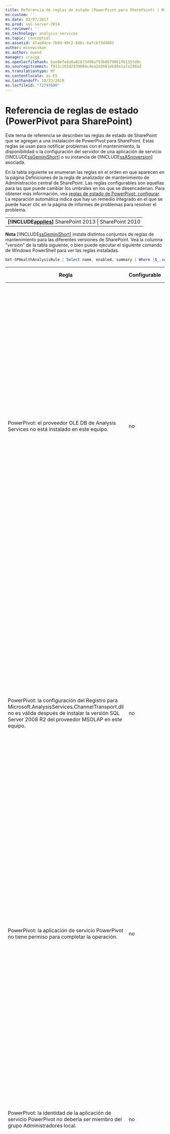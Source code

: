 ```yaml
---
title: Referencia de reglas de estado (PowerPivot para SharePoint) | Microsoft Docs
ms.custom: ''
ms.date: 03/07/2017
ms.prod: sql-server-2014
ms.reviewer: ''
ms.technology: analysis-services
ms.topic: conceptual
ms.assetid: 47ae04ce-7b9d-49c2-8dbc-bafcb73d4603
author: minewiskan
ms.author: owend
manager: craigg
ms.openlocfilehash: bae8efeda0a82873498af93b0b79061f6135fd0c
ms.sourcegitcommit: f912c101d2939084c4ea2e9881eb98e1afa29dad
ms.translationtype: MT
ms.contentlocale: es-ES
ms.lasthandoff: 10/23/2019
ms.locfileid: "72797600"
---
```

# <a name="health-rules-reference-powerpivot-for-sharepoint"></a>Referencia de reglas de estado (PowerPivot para SharePoint)
  Este tema de referencia se describen las reglas de estado de SharePoint que se agregan a una instalación de PowerPivot para SharePoint. Estas reglas se usan para notificar problemas con el mantenimiento, la disponibilidad o la configuración del servidor de una aplicación de servicio [!INCLUDE[ssGeminiShort](../../includes/ssgeminishort-md.md)] o su instancia de [!INCLUDE[ssASnoversion](../../includes/ssasnoversion-md.md)] asociada.  
  
 En la tabla siguiente se enumeran las reglas en el orden en que aparecen en la página Definiciones de la regla de analizador de mantenimiento de Administración central de SharePoint. Las reglas configurables son aquellas para las que puede cambiar los umbrales en los que se desencadenan. Para obtener más información, vea [reglas de estado de PowerPivot: configurar](configure-power-pivot-health-rules.md). La reparación automática indica que hay un remedio integrado en el que se puede hacer clic en la página de informes de problemas para resolver el problema.  
  
||  
|-|  
|**[!INCLUDE[applies](../../includes/applies-md.md)]**  SharePoint 2013 &#124; SharePoint 2010|  
  
 **Nota** [!INCLUDE[ssGeminiShort](../../includes/ssgeminishort-md.md)] instala distintos conjuntos de reglas de mantenimiento para las diferentes versiones de SharePoint. Vea la columna "versión" de la tabla siguiente, o bien puede ejecutar el siguiente comando de Windows PowerShell para ver las reglas instaladas.  
  
```powershell
Get-SPHealthAnalysisRule | Select name, enabled, summary | Where {$_.summary -like "*power*"}  | Format-Table -Property * -AutoSize | Out-Default  
```  
  
|Regla|Configurable|Reparación automática|Version|Description|  
|----------|------------------|-----------------|-------------|-----------------|  
|PowerPivot: el proveedor OLE DB de Analysis Services no está instalado en este equipo.|no|no|SharePoint 2010|El proveedor OLE DB de Analysis Services no está instalado en el servidor o la versión es incorrecta. Esta regla aparece cuando la granja de SharePoint incluye las instancias de Excel Services en los servidores de aplicaciones que no tienen PowerPivot para SharePoint. La regla le advierte de que el proveedor OLE DB de Analysis Services que Excel Services usa para conectarse a los datos PowerPivot no está instalado. Para resolver este problema, instale el proveedor OLE DB en cada servidor Excel Services que no tenga el proveedor OLE DB de Analysis Services. Puede descargar e instalar el proveedor OLE DB de Analysis Services desde el centro de descarga de Microsoft. Para obtener más información, consulte [Instalar el proveedor OLE DB de Analysis Services en servidores de SharePoint](../../sql-server/install/install-the-analysis-services-ole-db-provider-on-sharepoint-servers.md).|  
|PowerPivot: la configuración del Registro para Microsoft.AnalysisServices.ChannelTransport.dll no es válida después de instalar la versión SQL Server 2008 R2 del proveedor MSOLAP en este equipo.|no|sí|SharePoint 2010|Se trata de un problema de configuración del servidor. Probablemente, el archivo ChannelTransport.dll no esté registrado en el ensamblado global. Ejecute la reparación automática para esta regla a fin de registrar el archivo .dll en cada servidor que tenga una instalación de PowerPivot para SharePoint. Como alternativa, puede ejecutar regasm.exe manualmente para registrar el archivo. Si el servicio de temporizador de SharePoint no se está ejecutando como administrador local, se deberá realizar un registro manual. Si no se pueden actualizar los valores del Registro, se ralentiza la comunicación del servidor entre Excel Services y el servicio de sistema de PowerPivot, y puede producir errores de conexión en determinadas configuraciones de seguridad.|  
|PowerPivot: la aplicación de servicio PowerPivot no tiene permiso para completar la operación.|no|no|SharePoint 2010|Esta regla comprueba si la identidad de aplicación de servicio PowerPivot es la propietaria de la base de datos de aplicación de servidor PowerPivot y tiene permisos administrativos en la instancia local de SQL Server Analysis Services. Estos permisos se conceden automáticamente durante la instalación e implementación pero, si este paso no pudo completarse, se producirá esta regla de estado.|  
|PowerPivot: la identidad de la aplicación de servicio PowerPivot no debería ser miembro del grupo Administradores local.|no|no|SharePoint 2010|Es aconsejable que mejora la seguridad total de la implementación. Si configuró la aplicación de servicio PowerPivot para que se ejecute en una cuenta que pertenezca al grupo de administradores local, debe cambiar la cuenta de servicio a una que no pertenezca a ese grupo. Se recomienda utilizar para cada servicio una cuenta dedicada que tenga los mínimos privilegios. De ese modo, permite el aislamiento del servicio y facilita la auditoría de los inicios de sesión. Para obtener más información acerca de cómo cambiar la cuenta de servicio, vea [configurar las cuentas de servicio PowerPivot](configure-power-pivot-service-accounts.md).|  
|PowerPivot: la instancia de Analysis Services se ejecuta en modo tabular, pero la opción de configuración que especifica este modo está desactivada.|no|no|SharePoint 2010|Esta regla comprueba si la instancia de SQL Server Analysis Services en una instalación de PowerPivot para SharePoint tiene la propiedad de servidor `DeploymentMode` establecida en 1. Si la propiedad se establece en otro valor o si el servicio de temporizador de SharePoint que ejecuta el comprobador de la regla no tiene permiso para abrir el archivo, esta regla producirá un error. Para obtener más información sobre la propiedad del modo de implementación, vea [Determinar el modo de servidor de una instancia de Analysis Services](../instances/determine-the-server-mode-of-an-analysis-services-instance.md).|  
|PowerPivot: el trabajo de temporizador de actualización de datos PowerPivot está deshabilitado.|no|no|SharePoint 2013<br /><br /> SharePoint 2010|Compruebe la configuración del trabajo de temporizador para comprobar que el trabajo de temporizador está habilitado. Si no usa la característica de actualización de datos PowerPivot, puede omitir esta regla. Para obtener más información, vea [actualización de datos PowerPivot con SharePoint 2010](../powerpivot-data-refresh-with-sharepoint-2010.md).|  
|PowerPivot: la información de la cuenta de servicio de SQL Server Analysis Services (PowerPivot) que el Administrador de configuración de SQL Server administra es diferente de la información de la cuenta que se administra mediante Administración central.|no|no|SharePoint 2010|Esta regla comprueba si la información de la cuenta de servicio en el Administrador de configuración de SQL Server es idéntica a la información de la cuenta administrada en Administración central para la misma instancia de Analysis Services. Si las cuentas son diferentes, se agrega una entrada al informe de problemas y resolución para poder cambiar la información de la cuenta de servicio en el Administrador de configuración de SQL Server de nuevo a la cuenta especificada en Administración central. El Administrador de configuración de SQL Server no es una herramienta admitida para cambiar el nombre de usuario de una cuenta de servicio en una instalación de PowerPivot para SharePoint. Usar Administración central habilita el uso de la característica de cuentas administradas en SharePoint. Y, lo que es más importante, si la granja incluye varios servidores PowerPivot para SharePoint, tener una configuración incoherente de las cuentas de servicio puede interrumpir las operaciones de procesamiento y consulta en el servidor que tiene información de servicio incorrecta.<br /><br /> En un solo servidor, los libros PowerPivot funcionarán temporalmente cuando esta regla se desencadene, pero se aconseja que corrija el problema lo antes posible. Los permisos del sistema de archivos y base de datos se actualizan utilizando la información de cuentas especificada en Administración central.|  
|PowerPivot: la solución de granja implementada no está actualizada.|no|sí|SharePoint 2010|Una instalación de PowerPivot para SharePoint utiliza una solución de nivel de granja y una solución de nivel de aplicación Web para instalar sus características. Esta regla indica que la solución de granja no es actual en relación con la versión, el servidor o, posiblemente, la solución Web. Probablemente, es problema de la implementación del servidor. Para remediar este problema, considere ejecutar el programa de instalación de SQL Server para reparar una de las instalaciones de PowerPivot para SharePoint en la granja. Para obtener más información sobre las soluciones de una instalación de PowerPivot para SharePoint, vea [implementar soluciones de PowerPivot en SharePoint](deploy-power-pivot-solutions-to-sharepoint.md).|  
|PowerPivot: el uso total de CPU es demasiado alto.|sí|no|SharePoint 2010|Esta regla notifica el consumo de CPU en el nivel de sistema. El uso total de CPU se supervisa porque el servicio de sistema de PowerPivot lo utiliza como medida del estado de servidor, para el equilibrio de carga basado en el estado entre varios servidores PowerPivot para SharePoint en una granja. Considere agregar a otro servidor de aplicaciones a la granja y trasladar las aplicaciones que usen mucho la CPU a ese servidor.|  
|PowerPivot: Analysis Services no tiene suficientes recursos de CPU para realizar las operaciones solicitadas.|sí|no|SharePoint 2010|La cantidad de recursos de CPU disponible para el proceso de Analysis Services (msmdsrv.exe) no es suficiente para el nivel de actividad en este servidor. Considere agregar otro servidor PowerPivot para SharePoint a la granja. Para obtener más información, vea [lista de comprobación de implementación: escalado horizontal mediante la adición de servidores de PowerPivot a una granja de servidores de SharePoint 2010](../../sql-server/install/deployment-checklist-scale-out-adding-powerpivot-servers-sharepoint-2010-farm.md).|  
|PowerPivot: Analysis Services no tiene suficientes recursos de memoria para realizar las operaciones solicitadas.|no|no|SharePoint 2010|Esta regla se desencadena cuando hay solo un 5% de memoria disponible para Analysis Services. En un servidor de aplicaciones SharePoint, una instancia de SQL Server Analysis Services siempre debe tener una pequeña cantidad de memoria en reserva sin usar. Dado que el servidor está enlazado a memoria en la mayoría de sus operaciones, el servidor se ejecuta mejor si no se ejecuta hasta el final del límite superior.<br /><br /> De forma predeterminada, las advertencias de memoria insuficiente aparecen cuando la memoria disponible es menor del 5 por ciento. Puede cambiar este valor para que sea mayor o menor ajustando los valores en la instancia de Analysis Services. Para obtener más información, vea [reglas de estado de PowerPivot: configurar](configure-power-pivot-health-rules.md).<br /><br /> El 5% de la memoria sin usar se calcula como un porcentaje de la memoria asignada a Analysis Services. Por ejemplo, si tiene 200 GB de memoria total y a Analysis Services se le asigna el 80% (o 160 GB), el 5% de la memoria sin usar es el 5% de 160 GB (u 8 GB).|  
|PowerPivot: el número elevado de conexiones indica que deben implementarse más servidores para administrar la carga actual.|sí|no|SharePoint 2010|De forma predeterminada, esta regla de estado se desencadena cuando el número de conexiones distintas de usuario es superior a 100. Este valor predeterminado es arbitrario (no se basa en las especificaciones de hardware del servidor o en la actividad del usuario) de modo que podría elevar o disminuir el valor según la capacidad del servidor y la actividad de los usuarios en el entorno. Para obtener más información, vea [reglas de estado de PowerPivot: configurar](configure-power-pivot-health-rules.md).|  
|PowerPivot: la proporción de los eventos de carga y las conexiones es demasiado alta.|sí|no|SharePoint 2013<br /><br /> SharePoint 2010|De forma predeterminada, se desencadena esta regla de estado cuando el porcentaje de eventos de carga con respecto a los eventos de conexión supere el 50% durante el período total de recopilación de datos (de forma predeterminada, 4 horas). Una proporción elevada indica un número muy alto de conexiones a libros únicos o una configuración de reducción de la memoria caché demasiado alta (donde los libros se descargan y se quitan con rapidez del sistema, mientras que las solicitudes de esos datos siguen estando activas). Para evitar contar los falsos positivos, debe haber al menos 20 conexiones por cada período de 4 horas, antes de que la proporción puede calcularse. Puede basar esta regla de estado en otra proporción. Para obtener más información, vea [reglas de estado de PowerPivot: configurar](configure-power-pivot-health-rules.md). Para obtener más información sobre la configuración de la memoria caché, vea [configurar el uso &#40;del espacio en&#41;disco PowerPivot para SharePoint](configure-disk-space-usage-power-pivot-for-sharepoint.md).|  
|PowerPivot: se encontraron uno o varios archivos de minidump en el directorio de registros, lo que indica un bloqueo del programa.|no|no|SharePoint 2013<br /><br /> SharePoint 2010|Los archivos de Minidump se generan durante el bloqueo de un programa para capturar información sobre el estado de la aplicación de servicio PowerPivot solo antes del error. Esta información se puede enviar a Microsoft y utilizarse para solucionar problemas. Esta regla se desencadena cuando los archivos .dmp se detectan en el servidor. La regla proporciona un vínculo al archivo, que se encuentra en la carpeta \OLAP\Log de la instancia PowerPivot para SharePoint. Tenga en cuenta que no puede utilizar un editor de texto para ver el contenido. Para ver un archivo de minidump es necesario descargar e instalar una herramienta de depuración independiente. Para obtener más información, vea [Herramientas de depuración de Windows](/windows-hardware/drivers/debugger/).|  
|PowerPivot: el espacio en disco está disminuyendo demasiado en la unidad de disco donde los datos PowerPivot se almacenan en caché.|sí|no|SharePoint 2010|De forma predeterminada, esta regla de estado se desencadena cuando el espacio en disco es menor del 5% en la unidad de disco donde se encuentra la carpeta de copia de seguridad. Para obtener más información sobre la configuración de este porcentaje, vea [reglas de estado de PowerPivot-configurar](configure-power-pivot-health-rules.md). Para obtener más información sobre el uso de disco, vea [configurar &#40;el&#41;uso del espacio en disco PowerPivot para SharePoint](configure-disk-space-usage-power-pivot-for-sharepoint.md).|  
|PowerPivot: los datos de uso no se actualizan con la frecuencia esperada.|sí|no|SharePoint 2013<br /><br /> SharePoint 2010|PowerPivot para SharePoint utiliza la infraestructura del sistema de recopilación de datos de uso integrada para recopilar la métrica de las conexiones, la actualización de datos y los tiempos de respuesta de la consulta. Almacena estos datos de uso en la base de datos de aplicación de servicio PowerPivot, que a su vez actualiza un libro PowerPivot (PowerPivot Management Data.xlsx) que proporciona datos a los informes del Panel de administración de PowerPivot. Esta regla indica que los datos de uso no se van a mover al archivo PowerPivot Management Data.xlsx con suficiente frecuencia. La regla utiliza la marca de tiempo en el archivo .xlsx como prueba que el archivo está actualizado. Si hay otros problemas en el sistema de recopilación de datos de uso que desvirtúan la precisión de los datos, esta regla no se detectará. Para solucionar este error, examine los trabajos del temporizador para comprobar que se están ejecutando. Para obtener más información sobre la recopilación de datos de uso, vea [configurar &#40;la recopilación de datos de uso para PowerPivot para SharePoint](configure-usage-data-collection-for-power-pivot-for-sharepoint.md).|  
|PowerPivot: la cuenta de proceso de nivel intermedio debe tener el permiso ' acceso completo de lectura ' en todas las SPWebApplications asociadas.|no|sí|SharePoint 2013<br /><br /> SharePoint 2010|La identidad de la aplicación de servicio PowerPivot debe tener permisos de **lectura completos** para tener acceso a las bases de datos de contenido de SharePoint en nombre de los usuarios que tienen permisos de solo visualización en un documento. Para determinar qué cuenta se usa como identidad de aplicación de servicio PowerPivot, abra la página **configurar cuentas de servicio** en administración central. Probablemente, la aplicación de servicio se ejecuta en el grupo de aplicaciones de servicio de **SharePoint Web Services System** o en un grupo de aplicaciones dedicado. Aunque esta regla proporciona una opción de reparación automática, obtendrá mejores resultados si concede los permisos manualmente haciendo lo siguiente:<br /><br /> 1) En Administración central, haga clic en **Administrar aplicaciones web**.<br /><br /> 2) Seleccione un sitio web y haga clic en **Directiva de usuario**.<br /><br /> 3) Haga clic en **Agregar usuarios**.<br /><br /> 4) Seleccione (Todas las zonas) y haga clic en **Siguiente**.<br /><br /> 5) en usuarios, escriba la identidad de aplicación de servicio PowerPivot y, a continuación, haga clic en la casilla **lectura completa** . Haga clic en **Finalizar**.<br /><br /> 6) Compruebe la reparación. En Supervisión, haga clic en **Revisar las definiciones de la regla**. Busque y abra la regla de PowerPivot. Haga clic en **Ejecutar ahora**. Vuelva a **Revisar los problemas y las soluciones** para comprobar que la regla ya no aparece.|  
|PowerPivot: el servicio de Inicio de sesión secundario (seclogon) está deshabilitado|no|no|SharePoint 2013<br /><br /> SharePoint 2010|El servicio de inicio de sesión secundario se utiliza para generar imágenes en miniatura para los libros PowerPivot en la Galería de PowerPivot. De forma predeterminada, el servicio de inicio de sesión secundario se establece en inicio manual. Si el servicio está deshabilitado, la generación de la miniatura producirá un error. Además, los registros de ULS contendrán el siguiente error: "el error 1058 puede tener como causa el hecho que el servicio de Windows" Inicio de sesión secundario "está deshabilitado".<br /><br /> Para comprobar la configuración del servicio, utilice la aplicación de consola Servicios para buscar el Inicio de sesión secundario y cambiar su **Tipo de inicio** a **Manual**. Si no puede habilitar el servicio, su organización podría tener una directiva de grupo que lo deshabilite. Consulte al administrador para determinar si es así.<br /><br /> Después de habilitar el servicio, las imágenes de vista previa en miniatura o de instantáneas se actualizarán con el tiempo. Opcionalmente, puede forzar una actualización reiniciando el servicio y abriendo y guardando después las páginas de propiedades de un informe específico. Para obtener más información, vea [Cómo usar la galería de PowerPivot](https://go.microsoft.com/fwlink/?LinkId=246462).|  
|PowerPivot: ADOMD.NET no está instalado en un front-end web independiente que se configura para administración central|no|no|SharePoint 2013<br /><br /> SharePoint 2010|ADOMD.NET es una biblioteca de cliente de Analysis Services que admite las conexiones a una base de datos de Analysis Services. En una implementación de PowerPivot para SharePoint, ADOMD.NET proporciona acceso a los informes integrados en el panel de administración de PowerPivot en Administración central. Los informes integrados son realmente libros PowerPivot que contienen datos incrustados de Analysis Services. El panel de administración utiliza ADOMD.NET para enviar una solicitud de conexión al servidor que carga los datos incluidos en el libro.<br /><br /> En las topologías que incluyen la Administración central ejecutándose en un servidor front-end web independiente, debe instalar ADOMD.NET de forma manual si desea ver estos informes en el panel de administración. Para obtener más información, vea [Instalar ADOMD.NET en servidores front-end web ejecutando Administración central](../../sql-server/install/install-adomd-net-on-web-front-end-servers-running-central-administration.md).|  
